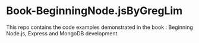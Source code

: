 # Book-BeginningNode.jsByGregLim

This repo contains the code examples demonstrated in the book : Beginning Node.js, Express and MongoDB development
